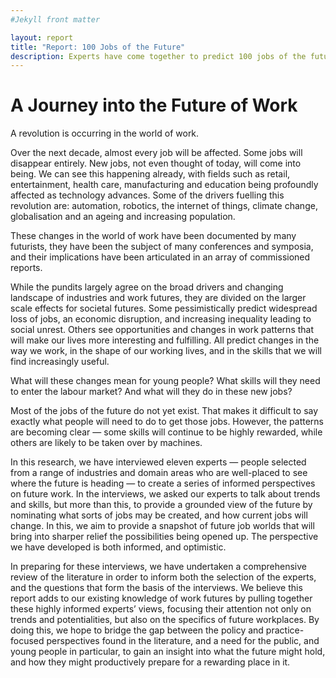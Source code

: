 ```yaml
---
#Jekyll front matter

layout: report
title: "Report: 100 Jobs of the Future"
description: Experts have come together to predict 100 jobs of the future.
---
```

# A Journey into the Future of Work
<p class="intro">A revolution is occurring in the world of work.</p>

Over the next decade, almost every job will be affected. Some jobs will disappear entirely. New jobs, not even thought of today, will come into being. We can see this happening already, with fields such as retail, entertainment, health care, manufacturing and education being profoundly affected as technology advances. Some of the drivers fuelling this revolution are: automation, robotics, the internet of things, climate change, globalisation and an ageing and increasing population.

These changes in the world of work have been documented by many futurists, they have been the subject of many conferences and symposia, and their implications have been articulated in an array of commissioned reports.

While the pundits largely agree on the broad drivers and changing landscape of industries and work futures, they are divided on the larger scale effects for societal futures. Some pessimistically predict widespread loss of jobs, an economic disruption, and increasing inequality leading to social unrest. Others see opportunities and changes in work patterns that will make our lives more interesting and fulfilling. All predict changes in the way we work, in the shape of our working lives, and in the skills that we will find increasingly useful.

What will these changes mean for young people? What skills will they need to enter the labour market? And what will they do in these new jobs?

Most of the jobs of the future do not yet exist. That makes it difficult to say exactly what people will need to do to get those jobs. However, the patterns are becoming clear — some skills will continue to be highly rewarded, while others are likely to be taken over by machines.

In this research, we have interviewed eleven experts — people selected from a range of industries and domain areas who are well-placed to see where the future is heading — to create a series of informed perspectives on future work. In the interviews, we asked our experts to talk about trends and skills, but more than this, to provide a grounded view of the future by nominating what sorts of jobs may be created, and how current jobs will change. In this, we aim to provide a snapshot of future job worlds that will bring into sharper relief the possibilities being opened up. The perspective we have developed is both informed, and optimistic.

In preparing for these interviews, we have undertaken a comprehensive review of the literature in order to inform both the selection of the experts, and the questions that form the basis of the interviews. We believe this report adds to our existing knowledge of work futures by pulling together these highly informed experts’ views, focusing their attention not only on trends and potentialities, but also on the specifics of future workplaces. By doing this, we hope to bridge the gap between the policy and practice-focused perspectives found in the literature, and a need for the public, and young people in particular, to gain an insight into what the future might hold, and how they might productively prepare for a rewarding place in it.
